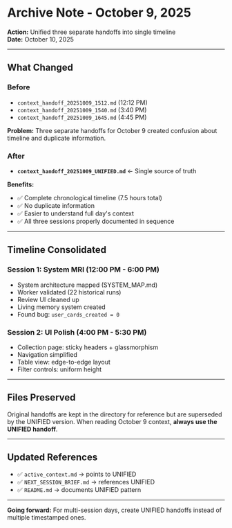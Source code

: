 # Archive Note - October 9, 2025

**Action:** Unified three separate handoffs into single timeline  
**Date:** October 10, 2025

---

## What Changed

### Before
- `context_handoff_20251009_1512.md` (12:12 PM)
- `context_handoff_20251009_1540.md` (3:40 PM)  
- `context_handoff_20251009_1645.md` (4:45 PM)

**Problem:** Three separate handoffs for October 9 created confusion about timeline and duplicate information.

### After
- **`context_handoff_20251009_UNIFIED.md`** ← Single source of truth

**Benefits:**
- ✅ Complete chronological timeline (7.5 hours total)
- ✅ No duplicate information
- ✅ Easier to understand full day's context
- ✅ All three sessions properly documented in sequence

---

## Timeline Consolidated

### Session 1: System MRI (12:00 PM - 6:00 PM)
- System architecture mapped (SYSTEM_MAP.md)
- Worker validated (22 historical runs)
- Review UI cleaned up
- Living memory system created
- Found bug: `user_cards_created = 0`

### Session 2: UI Polish (4:00 PM - 5:30 PM)
- Collection page: sticky headers + glassmorphism
- Navigation simplified
- Table view: edge-to-edge layout
- Filter controls: uniform height

---

## Files Preserved

Original handoffs are kept in the directory for reference but are superseded by the UNIFIED version. When reading October 9 context, **always use the UNIFIED handoff**.

---

## Updated References

- ✅ `active_context.md` → points to UNIFIED
- ✅ `NEXT_SESSION_BRIEF.md` → references UNIFIED
- ✅ `README.md` → documents UNIFIED pattern

---

**Going forward:** For multi-session days, create UNIFIED handoffs instead of multiple timestamped ones.

